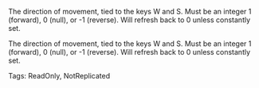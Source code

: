 The direction of movement, tied to the keys W and S. Must be an integer 1 (forward), 0 (null), or -1 (reverse). Will refresh back to 0 unless constantly set.
	
The direction of movement, tied to the keys W and S. Must be an integer 1 (forward), 0 (null), or -1 (reverse). Will refresh back to 0 unless constantly set.

Tags: ReadOnly, NotReplicated